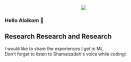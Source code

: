
<p align="center">
  <img src="https://s6.uupload.ir/files/hassan-shamaizadeh-dava_gze7.jpg"/>
</p>

### Hello Alaikom 👋


## Research Research and Research
I would like to share the experiences I get in ML.</br>
Don't forget to listen to Shamaizadeh's voice while coding!
<!--
**phantomf4321/phantomf4321** is a ✨ _special_ ✨ repository because its `README.md` (this file) appears on your GitHub profile.

Here are some ideas to get you started:

- 🔭 I’m currently working on ...
- 🌱 I’m currently learning ...
- 👯 I’m looking to collaborate on ...
- 🤔 I’m looking for help with ...
- 💬 Ask me about ...
- 📫 How to reach me: ...
- 😄 Pronouns: ...
- ⚡ Fun fact: ...
-->
